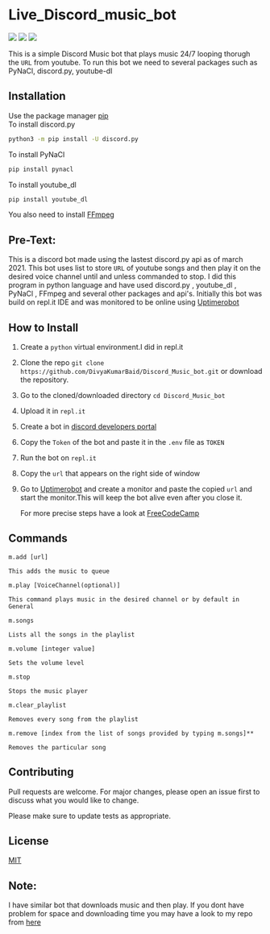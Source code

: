 # Live_Discord_music_bot
<p align="left">
<a href="https://github.com/DivyaKumarBaid/Live_Discord_music_bot/blob/main/LICENSE" alt="Lisence"><img src="https://img.shields.io/github/license/DivyaKumarBaid/Live_Discord_music_bot"></a> <a href="https://github.com/DivyaKumarBaid/Live_Discord_music_bot/issues" alt="Issues"><img src="https://img.shields.io/github/issues/DivyaKumarBaid/Live_Discord_music_bot"></a> <a href="https://twitter.com/DivyakumarBaid1?s=09" alt="Twiter-Follow"><img src="https://img.shields.io/twitter/url?url=https%3A%2F%2Fgithub.com%2FDivyaKumarBaid%2FDiscord_Music_bot"></a>
</p>

This is a simple Discord Music bot that plays music 24/7 looping thorugh the ```URL```  from youtube.
To run this bot we need to several packages such as PyNaCl, discord.py, youtube-dl

## Installation

Use the package manager [pip](https://pip.pypa.io/en/stable/) \
To install discord.py

```bash
python3 -m pip install -U discord.py
```
To install PyNaCl
```bash
pip install pynacl
```
To install youtube_dl
```bash
pip install youtube_dl
```
You also need to install [FFmpeg](https://www.ffmpeg.org/) 

## Pre-Text:

This is a discord bot made using the lastest discord.py api as of march 2021. This bot uses list to store ```URL``` of youtube songs and then play it on the desired voice channel until and unless commanded to stop. I did this program in python language and have used discord.py , youtube_dl , PyNaCl , FFmpeg and several other packages and api's. Initially this bot was build on repl.it IDE and was monitored to be online using [Uptimerobot](https://uptimerobot.com/)

## How to Install

1. Create a ```python``` virtual environment.I did in repl.it
2. Clone the repo ```git clone https://github.com/DivyaKumarBaid/Discord_Music_bot.git``` or download the repository.
3. Go to the cloned/downloaded directory ``` cd Discord_Music_bot ``` 
4. Upload it in ```repl.it```
5. Create a bot in [discord developers portal]((https://discord.com/developers/docs/game-and-server-management/vanity-perks))
6. Copy the ``Token`` of the bot and paste it in the ``.env`` file as ``TOKEN``
7. Run the bot on ```repl.it```
8. Copy the ``url`` that appears on the right side of window
9. Go to [Uptimerobot](https://uptimerobot.com/) and create a monitor and paste the copied ``url`` and start the monitor.This will keep the bot alive even after you close it.

    For more precise steps have a look at [FreeCodeCamp](https://www.freecodecamp.org/news/create-a-discord-bot-with-python/)

## Commands

```
m.add [url]

This adds the music to queue

m.play [VoiceChannel(optional)]

This command plays music in the desired channel or by default in General

m.songs

Lists all the songs in the playlist

m.volume [integer value]

Sets the volume level

m.stop

Stops the music player

m.clear_playlist

Removes every song from the playlist

m.remove [index from the list of songs provided by typing m.songs]**

Removes the particular song
```

## Contributing
Pull requests are welcome. For major changes, please open an issue first to discuss what you would like to change.

Please make sure to update tests as appropriate.

## License
[MIT](https://choosealicense.com/licenses/mit/)

## Note:
I have similar bot that downloads music and then play. If you dont have problem for space and downloading time you may have a look to my repo from [here](https://github.com/DivyaKumarBaid/Discord_Music_bot)
